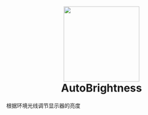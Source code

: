<h1 align="center">
  <img src="https://github.com/xtliuke/auto_brightness/raw/master/assets/images/icon.png" width="200">
  <br>
  AutoBrightness
  <br>
</h1>

根据环境光线调节显示器的亮度


